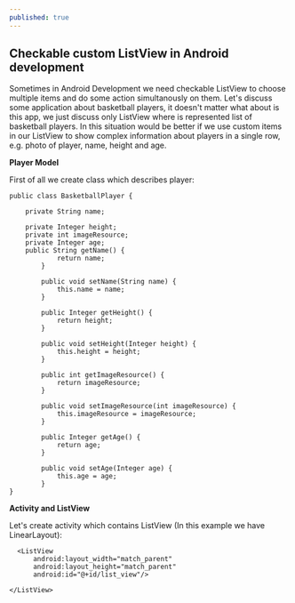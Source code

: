 ```yaml
---
published: true
---
```

## Checkable custom ListView in Android development

Sometimes in Android Development we need checkable ListView  to choose multiple items and do some action simultanously on them. Let's discuss some application about basketball players, it doesn't matter what about is this app, we just discuss only ListView where is represented list of basketball players. In this situation would be better if we use custom items in our ListView to show complex information about players in a single row, e.g. photo of player, name, height and age.

**Player Model**



First of all we create class which describes player:




    public class BasketballPlayer {

        private String name;
        
        private Integer height;
        private int imageResource;
        private Integer age;
        public String getName() {
                return name;
            }
        
            public void setName(String name) {
                this.name = name;
            }
        
            public Integer getHeight() {
                return height;
            }
        
            public void setHeight(Integer height) {
                this.height = height;
            }
        
            public int getImageResource() {
                return imageResource;
            }
        
            public void setImageResource(int imageResource) {
                this.imageResource = imageResource;
            }
        
            public Integer getAge() {
                return age;
            }
        
            public void setAge(Integer age) {
                this.age = age;
            }
    }

**Activity and ListView**

Let's create activity which contains ListView (In this example we have LinearLayout): 
	<? xml version="1.0" encoding="utf-8"?>
	<ListView xmlns:android="http://schemas.android.com/apk/res/android"
      xmlns:app="http://schemas.android.com/apk/res-auto"
      xmlns:tools="http://schemas.android.com/tools"
      android:layout_width="match_parent"
      android:layout_height="match_parent"
      tools:context="com.listview.checkable.checkable_listview.MainActivity">


      <ListView
          android:layout_width="match_parent"
          android:layout_height="match_parent"
          android:id="@+id/list_view"/>

	</ListView>
